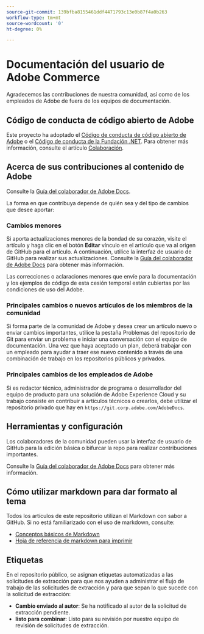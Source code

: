 ```yaml
---
source-git-commit: 139bfba8155461ddf4471793c13e0b87f4a0b263
workflow-type: tm+mt
source-wordcount: '0'
ht-degree: 0%

---
```

# Documentación del usuario de Adobe Commerce

Agradecemos las contribuciones de nuestra comunidad, así como de los empleados de Adobe de fuera de los equipos de documentación.

## Código de conducta de código abierto de Adobe

Este proyecto ha adoptado el [Código de conducta de código abierto de Adobe](code-of-conduct.md) o el [Código de conducta de la Fundación .NET](https://dotnetfoundation.org/code-of-conduct). Para obtener más información, consulte el artículo [Colaboración](contributing.md).

## Acerca de sus contribuciones al contenido de Adobe

Consulte la [Guía del colaborador de Adobe Docs](https://experienceleague.adobe.com/docs/contributor/contributor-guide/introduction.html).

La forma en que contribuya depende de quién sea y del tipo de cambios que desee aportar:

### Cambios menores

Si aporta actualizaciones menores de la bondad de su corazón, visite el artículo y haga clic en el botón **Editar** vínculo en el artículo que va al origen de GitHub para el artículo. A continuación, utilice la interfaz de usuario de GitHub para realizar sus actualizaciones. Consulte la [Guía del colaborador de Adobe Docs](https://experienceleague.adobe.com/docs/contributor/contributor-guide/introduction.html) para obtener más información.

Las correcciones o aclaraciones menores que envíe para la documentación y los ejemplos de código de esta cesión temporal están cubiertas por las condiciones de uso del Adobe.

### Principales cambios o nuevos artículos de los miembros de la comunidad

Si forma parte de la comunidad de Adobe y desea crear un artículo nuevo o enviar cambios importantes, utilice la pestaña Problemas del repositorio de Git para enviar un problema e iniciar una conversación con el equipo de documentación. Una vez que haya aceptado un plan, deberá trabajar con un empleado para ayudar a traer ese nuevo contenido a través de una combinación de trabajo en los repositorios públicos y privados.

<!--
If you submit a pull request with significant changes to documentation and code examples, you'll see a message in the pull request asking you to submit an online contribution license agreement (CLA). We need you to complete the online form before we can review your pull request.
-->

### Principales cambios de los empleados de Adobe

Si es redactor técnico, administrador de programa o desarrollador del equipo de producto para una solución de Adobe Experience Cloud y su trabajo consiste en contribuir a artículos técnicos o crearlos, debe utilizar el repositorio privado que hay en `https://git.corp.adobe.com/AdobeDocs`.

<!--Employees from other parts of the Adobe world should use the public repo for minor updates.-->

## Herramientas y configuración

Los colaboradores de la comunidad pueden usar la interfaz de usuario de GitHub para la edición básica o bifurcar la repo para realizar contribuciones importantes.

Consulte la [Guía del colaborador de Adobe Docs](https://experienceleague.adobe.com/docs/contributor/contributor-guide/introduction.html) para obtener más información.

## Cómo utilizar markdown para dar formato al tema

Todos los artículos de este repositorio utilizan el Markdown con sabor a GitHub. Si no está familiarizado con el uso de markdown, consulte:

* [Conceptos básicos de Markdown](https://help.github.com/articles/getting-started-with-writing-and-formatting-on-github/)
* [Hoja de referencia de markdown para imprimir](https://guides.github.com/pdfs/markdown-cheatsheet-online.pdf)

## Etiquetas

En el repositorio público, se asignan etiquetas automatizadas a las solicitudes de extracción para que nos ayuden a administrar el flujo de trabajo de las solicitudes de extracción y para que sepan lo que sucede con la solicitud de extracción:

* **Cambio enviado al autor**: Se ha notificado al autor de la solicitud de extracción pendiente.
* **listo para combinar**: Listo para su revisión por nuestro equipo de revisión de solicitudes de extracción.
